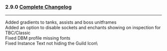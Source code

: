 ### 2.9.0 [Complete Changelog](https://github.com/eltreum0/eltruism/blob/main/Changelog.md)
___
Added gradients to tanks, assists and boss unitframes\
Added an option to disable sockets and enchants showing on inspection for TBC/Classic\
Fixed DBM profile missing fonts\
Fixed Instance Text not hiding the Guild Icon\
